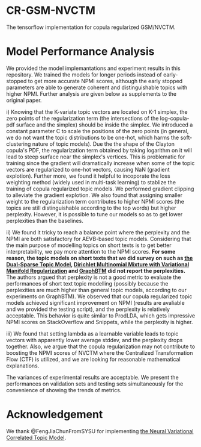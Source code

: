 # CR-GSM-NVCTM
The tensorflow implementation for copula regularized GSM/NVCTM.

# Model Performance Analysis
We provided the model implemantations and experiment results in this repository. We trained the models for longer periods instead of early-stopped to get more accurate NPMI scores, although the early stopped parameters are able to generate coherent and distinguishable topics with higher NPMI. Further analysis are given below as supplements to the original paper.

i) Knowing that the K-variate topic vectors are located on K-1 simplex, the zero points of the regularization term (the intersections of the log-copula-pdf surface and the simplex) should be inside the simplex. We introduced a constant parameter C to scale the positions of the zero points (in general, we do not want the topic distributions to be one-hot, which harms the soft-clustering nature of topic models). Due the the shape of the Clayton copula's PDF, the regularization term obtained by taking logarithm on it will lead to steep surface near the simplex's vertices. This is problematic for training since the gradient will dramatically increase when some of the topic vectors are regularized to one-hot vectors, causing NaN (gradient explotion). Further more, we found it helpful to incoporate the loss weighting method (widely used in multi-task learning) to stablize the training of copula regularized topic models. We performed gradient clipping to alleviate the gradient explotion. We also found that assigning smaller weight to the regularization term contributes to higher NPMI scores (the topics are still distinguishable according to the top words) but higher perplexity. However, it is possible to tune our models so as to get lower perplexities than the baselines.

ii) We found it tricky to reach a balance point where the perplexity and the NPMI are both satisfactory for AEVB-based topic models. Considering that the main purpose of modelling topics on short texts is to get better interpretability, we pay more attention to the NPMI scores. **For some reason, the topic models on short texts that we did survey on such as [the Dual-Sparse Topic Model](https://dl.acm.org/doi/10.1145/2566486.2567980), [Dirichlet Multinomial Mixture with Variational Manifold Regularization](https://aaai.org/ojs/index.php/AAAI/article/view/4787) and [GraphBTM](https://www.aclweb.org/anthology/D18-1495.pdf) did not report the perplexities.** The authors argued that perplexity is not a good metric to evaluate the performances of short text topic modelling (possibly because the perplexities are much higher than general topic models, according to our experiments on GraphBTM). We observed that our copula regularized topic models achieved significant improvement on NPMI (results are avaliable and we provided the testing script), and the perplexity is relatively acceptable. This behavior is quite similar to ProdLDA, which gets impressive NPMI scores on StackOverflow and Snippets, while the perplexity is higher.

iii) We found that setting lambda as a learnable variable leads to topic vectors with apparently lower average stddev, and the perplexity drops together. Also, we argue that the copula regularization may not contribute to boosting the NPMI scores of NVCTM where the Centralized Transformation Flow (CTF) is utilized, and we are looking for reasonable mathematical explanations.

The variances of experimental results are acceptable. We present the performances on validation sets and testing sets simultaneously for the convenience of showing the trends of metrics.

# Acknowledgement
We thank @FengJiaChunFromSYSU for implementing [the Neural Variational Correlated Topic Model](https://dl.acm.org/doi/10.1145/3308558.3313561).
